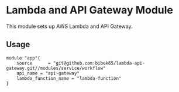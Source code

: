 # Lambda and API Gateway Module

This module sets up AWS Lambda and API Gateway.


## Usage

```
module "app"{
    source      = "git@github.com:bibek65/lambda-api-gateway.git//modules/service/workflow" 
    api_name = "api-gateway"
    lambda_function_name = "lambda-function"
}
```

